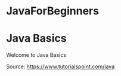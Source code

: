 # JavaForBeginners

# Java Basics

Welcome to Java Basics

Source: https://www.tutorialspoint.com/java


